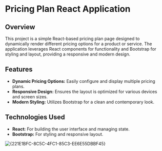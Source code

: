 # Pricing Plan React Application

## Overview

This project is a simple React-based pricing plan page designed to dynamically render different pricing options for a product or service. The application leverages React components for functionality and Bootstrap for styling and layout, providing a responsive and modern design.

## Features

- **Dynamic Pricing Options:** Easily configure and display multiple pricing plans.
- **Responsive Design:** Ensures the layout is optimized for various devices and screen sizes.
- **Modern Styling:** Utilizes Bootstrap for a clean and contemporary look.

## Technologies Used

- **React:** For building the user interface and managing state.
- **Bootstrap:** For styling and responsive layout.

![{221E1BFC-8C5C-4FC1-85C3-EE6E55DBBF45}](https://github.com/user-attachments/assets/ec55a20d-8c38-4fa4-bd7e-e1eb4c504838)
